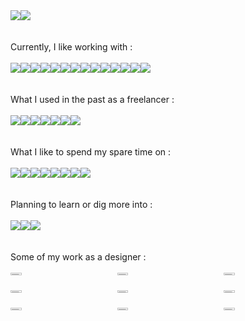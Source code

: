 <div style="display:flex;">
  <img src="https://github-readme-stats.vercel.app/api/top-langs/?username=ask0ldd&layout=compact">
  <img src="https://github-readme-stats.vercel.app/api?username=ask0ldd&show_icons=true&hide_border=false&line_height=20&title_color=2d5ded&show_owner=trues&hide_rank=true&number_format=long&hide=stars">
</div>
<br>
<br>
Currently, I like working with :
<br><br>
<div style="display:flex;">
  <img src="https://img.shields.io/static/v1?label=&message=React&color=0088CC&logo=React&logoColor=white&style=flat-square">
  <img src="https://img.shields.io/static/v1?label=&message=Angular&color=D70040&logo=Angular&logoColor=white&style=flat-square">
  <img src="https://img.shields.io/static/v1?label=&message=Vite%20JS&color=646CFF&logo=Vite&logoColor=white&style=flat-square">
  <img src="https://img.shields.io/static/v1?label=&message=Jest&color=C21325&logo=Jest&logoColor=white&style=flat-square">
  <img src="https://img.shields.io/static/v1?label=&message=Javascript&color=F7DF1E&logo=Javascript&logoColor=black&style=flat-square">
  <img src="https://img.shields.io/static/v1?label=&message=Sass&color=CC6699&logo=Sass&logoColor=white&style=flat-square">
  <img src="https://img.shields.io/static/v1?label=&message=Figma&color=F24E1E&logo=figma&logoColor=white&style=flat-square">
  <img src="https://img.shields.io/static/v1?label=&message=NodeJS&color=339933&logo=nodedotjs&logoColor=white&style=flat-square">
  <img src="https://img.shields.io/static/v1?label=&message=Sequelize&color=004B49&logo=Sequelize&logoColor=white&style=flat-square">
  <img src="https://img.shields.io/static/v1?label=&message=SQLite&color=8C92AC&logo=SQLite&logoColor=white&style=flat-square">
  <img src="https://img.shields.io/static/v1?label=&message=MongoDB&color=47A248&logo=mongoDB&logoColor=white&style=flat-square">
  <img src="https://img.shields.io/static/v1?label=&message=ExpressJS&color=000000&logo=express&logoColor=white&style=flat-square">
  <img src="https://img.shields.io/static/v1?label=&message=Git&color=F05032&logo=Git&logoColor=white&style=flat-square">
  <img src="https://img.shields.io/static/v1?label=&message=Docker&color=086DD7&logo=Docker&logoColor=white&style=flat-square">
</div>
<br>
<br>
What I used in the past as a freelancer : 
<br><br>
<div style="display:flex;">
  <img src="https://img.shields.io/static/v1?label=&message=PHP&color=777BB4&logo=php&logoColor=white&style=flat-square">
  <img src="https://img.shields.io/static/v1?label=&message=Laravel&color=FF2D20&logo=Laravel&logoColor=white&style=flat-square">
  <img src="https://img.shields.io/static/v1?label=&message=MySQL&color=4169E1&logo=MySQL&logoColor=white&style=flat-square">
  <img src="https://img.shields.io/static/v1?label=&message=Codeigniter&color=EF4223&logo=Codeigniter&logoColor=white&style=flat-square">
  <img src="https://img.shields.io/static/v1?label=&message=XAMPP&color=FB7A24&logo=xampp&logoColor=white&style=flat-square">
  <img src="https://img.shields.io/static/v1?label=&message=After Effects&color=9999FF&logo=adobeaftereffects&logoColor=white&style=flat-square">
  <img src="https://img.shields.io/static/v1?label=&message=Blender&color=F5792A&logo=blender&logoColor=white&style=flat-square">
</div>
<br>
<br>
What I like to spend my spare time on : 
<br><br>
<div style="display:flex;">
  <img src="https://img.shields.io/static/v1?label=&message=CSharp&color=239120&logo=CSharp&logoColor=white&style=flat-square">
  <img src="https://img.shields.io/static/v1?label=&message=Three.js&color=000000&logo=threedotjs&logoColor=white&style=flat-square">
  <img src="https://img.shields.io/static/v1?label=&message=Python&color=3776AB&logo=Python&logoColor=white&style=flat-square">
  <img src="https://img.shields.io/static/v1?label=&message=Arduino&color=00979D&logo=Arduino&logoColor=white&style=flat-square">
  <img src="https://img.shields.io/static/v1?label=&message=OpenCV&color=5C3EE8&logo=OpenCV&logoColor=white&style=flat-square">
  <img src="https://img.shields.io/static/v1?label=&message=Unity3D&color=FFFFFF&logo=unity&logoColor=black&style=flat-square">
  <img src="https://img.shields.io/static/v1?label=&message=OpenGL&color=5586A4&logo=opengl&logoColor=white&style=flat-square">
  <img src="https://img.shields.io/static/v1?label=&message=AWS&color=232F3E&logo=amazonaws&logoColor=white&style=flat-square">
</div>
<br>
<br>
Planning to learn or dig more into : 
<br><br>
<div style="display:flex;">
  <img src="https://img.shields.io/static/v1?label=&message=Puppeteer&color=40B5A4&logo=puppeteer&logoColor=white&style=flat-square">
  <img src="https://img.shields.io/static/v1?label=&message=Rust&color=000000&logo=rust&logoColor=white&style=flat-square">
  <img src="https://img.shields.io/static/v1?label=&message=Flask&color=000000&logo=flask&logoColor=white&style=flat-square">
</div>
<br><br>
Some of my work as a designer :
<br><br>
<div style="display:grid; grid-template-columns: repeat(3, 1fr); gap:8px;">
  <img style="width:33%;" src="https://cdn.dribbble.com/users/12159136/screenshots/19030886/media/f8cae64c9327df5000a218e25053807b.jpg?compress=1&resize=1000x750&vertical=top">
  <img style="width:33%;" src="https://cdn.dribbble.com/users/12159136/screenshots/18926904/media/d75fbf18bb718d67567658574da1b8c5.jpg?compress=1&resize=1000x750&vertical=top">
  <img style="width:33%;" src="https://cdn.dribbble.com/users/12159136/screenshots/18554462/media/6fc50b617bebd40ecb1a4260a7880617.png?compress=1&resize=1000x750&vertical=top">
  <img style="width:33%;" src="https://cdn.dribbble.com/users/12159136/screenshots/18518599/media/935307216eebd7724134a06ded70ee70.png?compress=1&resize=1000x750&vertical=top">
  <img style="width:33%;" src="https://cdn.dribbble.com/users/12159136/screenshots/18518589/media/bd1fa3c37d1788038836dbac17984c06.png?compress=1&resize=1000x750&vertical=top">
  <img style="width:33%;" src="https://cdn.dribbble.com/users/12159136/screenshots/18736417/media/ae4868701c568da977a6ccf41947a103.jpg?compress=1&resize=1000x750&vertical=top">
  <img style="width:33%;" src="https://cdn.dribbble.com/users/12159136/screenshots/19362674/media/4a30ff49544e8070c12b2390618cb167.jpg?compress=1&resize=1000x750&vertical=top">
  <img style="width:33%;" src="https://cdn.dribbble.com/users/12159136/screenshots/19318849/media/a7ff4fac6f8d413c7672d15699dc9b61.jpg?compress=1&resize=1000x750&vertical=top">
  <img style="width:33%;" src="https://cdn.dribbble.com/users/12159136/screenshots/19104340/media/c2074ed18ce4d622679ec421d98fb868.jpg?compress=1&resize=1000x750&vertical=top">
</div>
